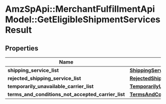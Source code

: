 # AmzSpApi::MerchantFulfillmentApiModel::GetEligibleShipmentServicesResult

## Properties
Name | Type | Description | Notes
------------ | ------------- | ------------- | -------------
**shipping_service_list** | [**ShippingServiceList**](ShippingServiceList.md) |  | 
**rejected_shipping_service_list** | [**RejectedShippingServiceList**](RejectedShippingServiceList.md) |  | [optional] 
**temporarily_unavailable_carrier_list** | [**TemporarilyUnavailableCarrierList**](TemporarilyUnavailableCarrierList.md) |  | [optional] 
**terms_and_conditions_not_accepted_carrier_list** | [**TermsAndConditionsNotAcceptedCarrierList**](TermsAndConditionsNotAcceptedCarrierList.md) |  | [optional] 

